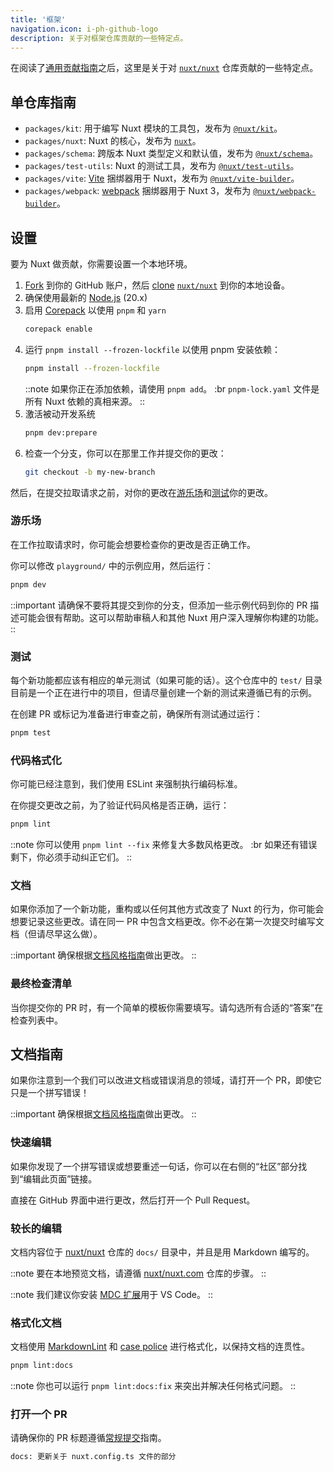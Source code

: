 ```yaml
---
title: '框架'
navigation.icon: i-ph-github-logo
description: 关于对框架仓库贡献的一些特定点。
---
```


在阅读了[通用贡献指南](/docs/community/contribution)之后，这里是关于对 [`nuxt/nuxt`](https://github.com/nuxt/nuxt) 仓库贡献的一些特定点。

## 单仓库指南

- `packages/kit`: 用于编写 Nuxt 模块的工具包，发布为 [`@nuxt/kit`](https://npmjs.com/package/@nuxt/kit)。
- `packages/nuxt`: Nuxt 的核心，发布为 [`nuxt`](https://npmjs.com/package/nuxt)。
- `packages/schema`: 跨版本 Nuxt 类型定义和默认值，发布为 [`@nuxt/schema`](https://npmjs.com/package/@nuxt/schema)。
- `packages/test-utils`: Nuxt 的测试工具，发布为 [`@nuxt/test-utils`](https://npmjs.com/package/@nuxt/test-utils)。
- `packages/vite`: [Vite](https://vite.dev) 捆绑器用于 Nuxt，发布为 [`@nuxt/vite-builder`](https://npmjs.com/package/@nuxt/vite-builder)。
- `packages/webpack`: [webpack](https://webpack.js.org) 捆绑器用于 Nuxt 3，发布为 [`@nuxt/webpack-builder`](https://npmjs.com/package/@nuxt/webpack-builder)。

## 设置

要为 Nuxt 做贡献，你需要设置一个本地环境。

1. [Fork](https://help.github.com/articles/fork-a-repo) 到你的 GitHub 账户，然后 [clone](https://help.github.com/articles/cloning-a-repository) [`nuxt/nuxt`](https://github.com/nuxt/nuxt) 到你的本地设备。
2. 确保使用最新的 [Node.js](https://nodejs.org/en) (20.x)
3. 启用 [Corepack](https://github.com/nodejs/corepack) 以使用 `pnpm` 和 `yarn`
    ```bash [Terminal]
    corepack enable
    ```
4. 运行 `pnpm install --frozen-lockfile` 以使用 pnpm 安装依赖：
    ```bash [Terminal]
    pnpm install --frozen-lockfile
    ```
    ::note
    如果你正在添加依赖，请使用 `pnpm add`。 :br
    `pnpm-lock.yaml` 文件是所有 Nuxt 依赖的真相来源。
    ::
5. 激活被动开发系统
    ```bash [Terminal]
    pnpm dev:prepare
    ```
6. 检查一个分支，你可以在那里工作并提交你的更改：
    ```bash [Terminal]
    git checkout -b my-new-branch
    ```

然后，在提交拉取请求之前，对你的更改在[游乐场](#playground)和[测试](#testing)你的更改。

### 游乐场

在工作拉取请求时，你可能会想要检查你的更改是否正确工作。

你可以修改 `playground/` 中的示例应用，然后运行：

```bash [Terminal]
pnpm dev
```

::important
请确保不要将其提交到你的分支，但添加一些示例代码到你的 PR 描述可能会很有帮助。这可以帮助审稿人和其他 Nuxt 用户深入理解你构建的功能。
::

### 测试

每个新功能都应该有相应的单元测试（如果可能的话）。这个仓库中的 `test/` 目录目前是一个正在进行中的项目，但请尽量创建一个新的测试来遵循已有的示例。

在创建 PR 或标记为准备进行审查之前，确保所有测试通过运行：

```bash [Terminal]
pnpm test
```

### 代码格式化

你可能已经注意到，我们使用 ESLint 来强制执行编码标准。

在你提交更改之前，为了验证代码风格是否正确，运行：

```bash [Terminal]
pnpm lint
```

::note
你可以使用 `pnpm lint --fix` 来修复大多数风格更改。 :br
如果还有错误剩下，你必须手动纠正它们。
::

### 文档

如果你添加了一个新功能，重构或以任何其他方式改变了 Nuxt 的行为，你可能会想要记录这些更改。请在同一 PR 中包含文档更改。你不必在第一次提交时编写文档（但请尽早这么做）。

::important
确保根据[文档风格指南](/docs/community/contribution#documentation-style-guide)做出更改。
::

### 最终检查清单

当你提交你的 PR 时，有一个简单的模板你需要填写。请勾选所有合适的“答案”在检查列表中。

## 文档指南

如果你注意到一个我们可以改进文档或错误消息的领域，请打开一个 PR，即使它只是一个拼写错误！

::important
确保根据[文档风格指南](/docs/community/contribution#documentation-style-guide)做出更改。
::

### 快速编辑

如果你发现了一个拼写错误或想要重述一句话，你可以在右侧的“社区”部分找到“编辑此页面”链接。

直接在 GitHub 界面中进行更改，然后打开一个 Pull Request。

### 较长的编辑

文档内容位于 [nuxt/nuxt](https://github.com/nuxt/nuxt) 仓库的 `docs/` 目录中，并且是用 Markdown 编写的。

::note
要在本地预览文档，请遵循 [nuxt/nuxt.com](https://github.com/nuxt/nuxt.com) 仓库的步骤。
::

::note
我们建议你安装 [MDC 扩展](https://marketplace.visualstudio.com/items?itemName=Nuxt.mdc)用于 VS Code。
::

### 格式化文档

文档使用 [MarkdownLint](https://github.com/DavidAnson/markdownlint) 和 [case police](https://github.com/antfu/case-police) 进行格式化，以保持文档的连贯性。

```bash [Terminal]
pnpm lint:docs
```

::note
你也可以运行 `pnpm lint:docs:fix` 来突出并解决任何格式问题。
::

### 打开一个 PR

请确保你的 PR 标题遵循[常规提交](https://www.conventionalcommits.org)指南。

```bash [PR 标题的示例]
docs: 更新关于 nuxt.config.ts 文件的部分
```
